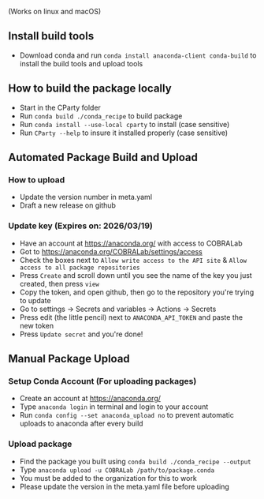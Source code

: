 (Works on linux and macOS)

## Install build tools
- Download conda and run `conda install anaconda-client conda-build` to install the build tools and upload tools

## How to build the package locally
- Start in the CParty folder
- Run `conda build ./conda_recipe` to build package
- Run `conda install --use-local cparty` to install (case sensitive)
- Run `CParty --help` to insure it installed properly (case sensitive)


## Automated Package Build and Upload

### How to upload
- Update the version number in meta.yaml
- Draft a new release on github

### Update key (Expires on: 2026/03/19)
- Have an account at https://anaconda.org/ with access to COBRALab
- Got to https://anaconda.org/COBRALab/settings/access
- Check the boxes next to `Allow write access to the API site` & `Allow access to all package repositories`
- Press `Create` and scroll down until you see the name of the key you just created, then press `view`
- Copy the token, and open github, then go to the repository you're trying to update
- Go to settings -> Secrets and variables -> Actions -> Secrets
- Press edit (the little pencil) next to `ANACONDA_API_TOKEN` and paste the new token
- Press `Update secret` and you're done!

## Manual Package Upload
### Setup Conda Account (For uploading packages)
- Create an account at https://anaconda.org/
- Type `anaconda login` in terminal and login to your account
- Run `conda config --set anaconda_upload no` to prevent automatic uploads to anaconda after every build

### Upload package
- Find the package you built using `conda build ./conda_recipe --output`
- Type `anaconda upload -u COBRALab /path/to/package.conda`
- You must be added to the organization for this to work
- Please update the version in the meta.yaml file before uploading